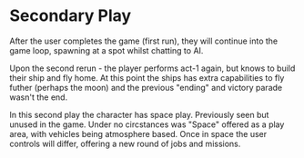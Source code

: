 # Secondary Play

After the user completes the game (first run), they will continue into the game loop, spawning at a spot whilst chatting to AI.

Upon the second rerun - the player performs act-1 again, but knows to build their ship and fly home. At this point the ships has extra capabilities to fly futher (perhaps the moon) and the previous "ending" and victory parade wasn't the end.

In this second play the character has space play. Previously seen but unused in the game. Under no circstances was "Space" offered as a play area, with vehicles being atmosphere based. Once in space the user controls will differ, offering a new round of jobs and missions.
